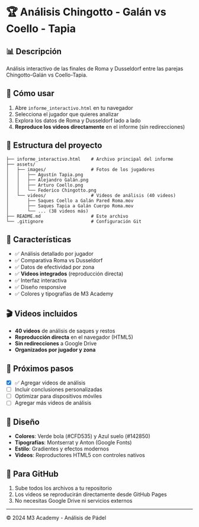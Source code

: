 # 🏆 Análisis Chingotto - Galán vs Coello - Tapia

## 📊 Descripción
Análisis interactivo de las finales de Roma y Dusseldorf entre las parejas Chingotto-Galán vs Coello-Tapia.

## 🚀 Cómo usar
1. Abre `informe_interactivo.html` en tu navegador
2. Selecciona el jugador que quieres analizar
3. Explora los datos de Roma y Dusseldorf lado a lado
4. **Reproduce los videos directamente** en el informe (sin redirecciones)

## 📁 Estructura del proyecto
```
├── informe_interactivo.html    # Archivo principal del informe
├── assets/
│   ├── images/                 # Fotos de los jugadores
│   │   ├── Agustín Tapia.png
│   │   ├── Alejandro Galán.png
│   │   ├── Arturo Coello.png
│   │   └── Federico Chingotto.png
│   └── videos/                 # Videos de análisis (40 videos)
│       ├── Saques Coello a Galán Pared Roma.mov
│       ├── Saques Tapia a Galán Cuerpo Roma.mov
│       └── ... (38 videos más)
├── README.md                   # Este archivo
└── .gitignore                  # Configuración Git
```

## 🎯 Características
- ✅ Análisis detallado por jugador
- ✅ Comparativa Roma vs Dusseldorf
- ✅ Datos de efectividad por zona
- ✅ **Videos integrados** (reproducción directa)
- ✅ Interfaz interactiva
- ✅ Diseño responsive
- ✅ Colores y tipografías de M3 Academy

## 🎬 Videos incluidos
- **40 videos** de análisis de saques y restos
- **Reproducción directa** en el navegador (HTML5)
- **Sin redirecciones** a Google Drive
- **Organizados por jugador y zona**

## 📝 Próximos pasos
- [x] ✅ Agregar videos de análisis
- [ ] Incluir conclusiones personalizadas
- [ ] Optimizar para dispositivos móviles
- [ ] Agregar más videos de análisis

## 🎨 Diseño
- **Colores**: Verde bola (#CFD535) y Azul suelo (#142850)
- **Tipografías**: Montserrat y Anton (Google Fonts)
- **Estilo**: Gradientes y efectos modernos
- **Videos**: Reproductores HTML5 con controles nativos

## 🚀 Para GitHub
1. Sube todos los archivos a tu repositorio
2. Los videos se reproducirán directamente desde GitHub Pages
3. No necesitas Google Drive ni servicios externos

---
© 2024 M3 Academy - Análisis de Pádel
